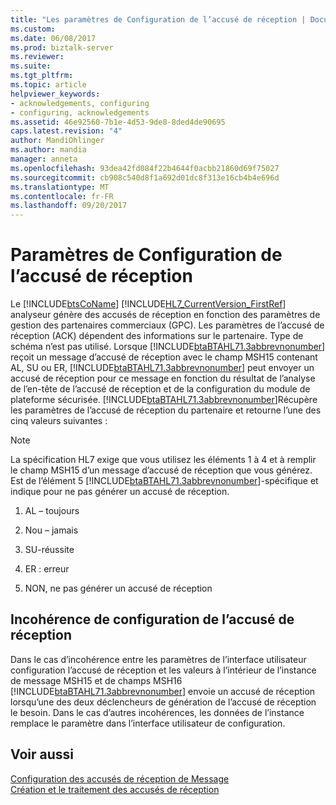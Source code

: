 ```yaml
---
title: "Les paramètres de Configuration de l’accusé de réception | Documents Microsoft"
ms.custom: 
ms.date: 06/08/2017
ms.prod: biztalk-server
ms.reviewer: 
ms.suite: 
ms.tgt_pltfrm: 
ms.topic: article
helpviewer_keywords:
- acknowledgements, configuring
- configuring, acknowledgements
ms.assetid: 46e92560-7b1e-4d53-9de8-8ded4de90695
caps.latest.revision: "4"
author: MandiOhlinger
ms.author: mandia
manager: anneta
ms.openlocfilehash: 93dea42fd084f22b4644f0acbb21860d69f75027
ms.sourcegitcommit: cb908c540d8f1a692d01dc8f313e16cb4b4e696d
ms.translationtype: MT
ms.contentlocale: fr-FR
ms.lasthandoff: 09/20/2017
---
```

# <a name="ack-configuration-settings"></a>Paramètres de Configuration de l’accusé de réception
Le [!INCLUDE[btsCoName](../../includes/btsconame-md.md)] [!INCLUDE[HL7_CurrentVersion_FirstRef](../../includes/hl7-currentversion-firstref-md.md)] analyseur génère des accusés de réception en fonction des paramètres de gestion des partenaires commerciaux (GPC). Les paramètres de l’accusé de réception (ACK) dépendent des informations sur le partenaire. Type de schéma n’est pas utilisé. Lorsque [!INCLUDE[btaBTAHL71.3abbrevnonumber](../../includes/btabtahl71-3abbrevnonumber-md.md)] reçoit un message d’accusé de réception avec le champ MSH15 contenant AL, SU ou ER, [!INCLUDE[btaBTAHL71.3abbrevnonumber](../../includes/btabtahl71-3abbrevnonumber-md.md)] peut envoyer un accusé de réception pour ce message en fonction du résultat de l’analyse de l’en-tête de l’accusé de réception et de la configuration du module de plateforme sécurisée. [!INCLUDE[btaBTAHL71.3abbrevnonumber](../../includes/btabtahl71-3abbrevnonumber-md.md)]Récupère les paramètres de l’accusé de réception du partenaire et retourne l’une des cinq valeurs suivantes :  
  
> [!NOTE]
>  La spécification HL7 exige que vous utilisez les éléments 1 à 4 et à remplir le champ MSH15 d’un message d’accusé de réception que vous générez. Est de l’élément 5 [!INCLUDE[btaBTAHL71.3abbrevnonumber](../../includes/btabtahl71-3abbrevnonumber-md.md)]-spécifique et indique pour ne pas générer un accusé de réception.  
  
1.  AL – toujours  
  
2.  Nou – jamais  
  
3.  SU-réussite  
  
4.  ER : erreur  
  
5.  NON, ne pas générer un accusé de réception  
  
## <a name="ack-configuration-inconsistency"></a>Incohérence de configuration de l’accusé de réception  
 Dans le cas d’incohérence entre les paramètres de l’interface utilisateur configuration l’accusé de réception et les valeurs à l’intérieur de l’instance de message MSH15 et de champs MSH16 [!INCLUDE[btaBTAHL71.3abbrevnonumber](../../includes/btabtahl71-3abbrevnonumber-md.md)] envoie un accusé de réception lorsqu’une des deux déclencheurs de génération de l’accusé de réception le besoin. Dans le cas d’autres incohérences, les données de l’instance remplace le paramètre dans l’interface utilisateur de configuration.  
  
## <a name="see-also"></a>Voir aussi  
 [Configuration des accusés de réception de Message](../../adapters-and-accelerators/accelerator-hl7/configuring-message-acknowledgments.md)   
 [Création et le traitement des accusés de réception](../../adapters-and-accelerators/accelerator-hl7/creating-and-processing-acknowledgments.md)